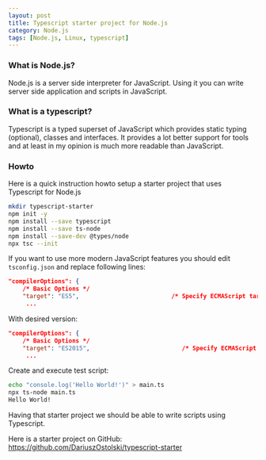 ```yaml
---
layout: post
title: Typescript starter project for Node.js
category: Node.js
tags: [Node.js, Linux, typescript]
---
```


### What is Node.js?

Node.js is a server side interpreter for JavaScript. Using it you can write server 
side application and scripts in JavaScript.  

### What is a typescript?

Typescript is a typed superset of JavaScript which provides static typing (optional), classes and 
interfaces. It provides a lot better support for tools and at least in my opinion is much more 
readable than JavaScript. 

### Howto

Here is a quick instruction howto setup a starter project that uses Typescript for Node.js

```bash
mkdir typescript-starter
npm init -y
npm install --save typescript
npm install --save ts-node
npm install --save-dev @types/node
npx tsc --init
```

If you want to use more modern JavaScript features you should edit ```tsconfig.json``` and replace
following lines:
```json
"compilerOptions": {
    /* Basic Options */
    "target": "ES5",                          /* Specify ECMAScript target version: 'ES3' (default), 'ES5', 'ES2015', 'ES2016', 'ES2017','ES2018' or 'ESNEXT'. */
     ...

```

With desired version:
```json
"compilerOptions": {
    /* Basic Options */
    "target": "ES2015",                          /* Specify ECMAScript target version: 'ES3' (default), 'ES5', 'ES2015', 'ES2016', 'ES2017','ES2018' or 'ESNEXT'. */
     ...

```

Create and execute test script:
```bash
echo "console.log('Hello World!')" > main.ts
npx ts-node main.ts
Hello World!
```

Having that starter project we should be able to write scripts using Typescript.

Here is a starter project on GitHub: https://github.com/DariuszOstolski/typescript-starter  


